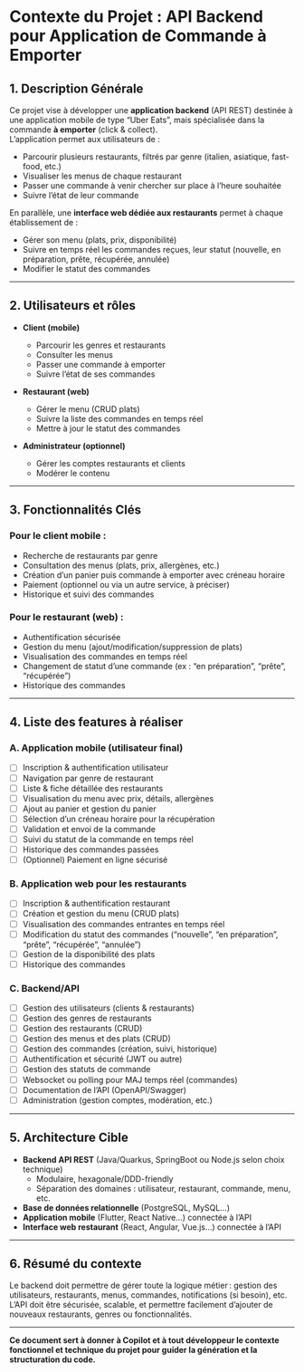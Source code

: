# Contexte du Projet : API Backend pour Application de Commande à Emporter

## 1. Description Générale

Ce projet vise à développer une **application backend** (API REST) destinée à une application mobile de type “Uber Eats”, mais spécialisée dans la commande **à emporter** (click & collect).  
L’application permet aux utilisateurs de :
- Parcourir plusieurs restaurants, filtrés par genre (italien, asiatique, fast-food, etc.)
- Visualiser les menus de chaque restaurant
- Passer une commande à venir chercher sur place à l’heure souhaitée
- Suivre l’état de leur commande

En parallèle, une **interface web dédiée aux restaurants** permet à chaque établissement de :
- Gérer son menu (plats, prix, disponibilité)
- Suivre en temps réel les commandes reçues, leur statut (nouvelle, en préparation, prête, récupérée, annulée)
- Modifier le statut des commandes

---

## 2. Utilisateurs et rôles

- **Client (mobile)**
    - Parcourir les genres et restaurants
    - Consulter les menus
    - Passer une commande à emporter
    - Suivre l’état de ses commandes

- **Restaurant (web)**
    - Gérer le menu (CRUD plats)
    - Suivre la liste des commandes en temps réel
    - Mettre à jour le statut des commandes

- **Administrateur (optionnel)**
    - Gérer les comptes restaurants et clients
    - Modérer le contenu

---

## 3. Fonctionnalités Clés

### Pour le client mobile :
- Recherche de restaurants par genre
- Consultation des menus (plats, prix, allergènes, etc.)
- Création d’un panier puis commande à emporter avec créneau horaire
- Paiement (optionnel ou via un autre service, à préciser)
- Historique et suivi des commandes

### Pour le restaurant (web) :
- Authentification sécurisée
- Gestion du menu (ajout/modification/suppression de plats)
- Visualisation des commandes en temps réel
- Changement de statut d’une commande (ex : “en préparation”, “prête”, “récupérée”)
- Historique des commandes

---

## 4. Liste des features à réaliser

### **A. Application mobile (utilisateur final)**
- [ ] Inscription & authentification utilisateur
- [ ] Navigation par genre de restaurant
- [ ] Liste & fiche détaillée des restaurants
- [ ] Visualisation du menu avec prix, détails, allergènes
- [ ] Ajout au panier et gestion du panier
- [ ] Sélection d’un créneau horaire pour la récupération
- [ ] Validation et envoi de la commande
- [ ] Suivi du statut de la commande en temps réel
- [ ] Historique des commandes passées
- [ ] (Optionnel) Paiement en ligne sécurisé

### **B. Application web pour les restaurants**
- [ ] Inscription & authentification restaurant
- [ ] Création et gestion du menu (CRUD plats)
- [ ] Visualisation des commandes entrantes en temps réel
- [ ] Modification du statut des commandes (“nouvelle”, “en préparation”, “prête”, “récupérée”, “annulée”)
- [ ] Gestion de la disponibilité des plats
- [ ] Historique des commandes

### **C. Backend/API**
- [ ] Gestion des utilisateurs (clients & restaurants)
- [ ] Gestion des genres de restaurants
- [ ] Gestion des restaurants (CRUD)
- [ ] Gestion des menus et des plats (CRUD)
- [ ] Gestion des commandes (création, suivi, historique)
- [ ] Authentification et sécurité (JWT ou autre)
- [ ] Gestion des statuts de commande
- [ ] Websocket ou polling pour MAJ temps réel (commandes)
- [ ] Documentation de l’API (OpenAPI/Swagger)
- [ ] Administration (gestion comptes, modération, etc.)

---

## 5. Architecture Cible

- **Backend API REST** (Java/Quarkus, SpringBoot ou Node.js selon choix technique)
    - Modulaire, hexagonale/DDD-friendly
    - Séparation des domaines : utilisateur, restaurant, commande, menu, etc.
- **Base de données relationnelle** (PostgreSQL, MySQL…)
- **Application mobile** (Flutter, React Native…) connectée à l’API
- **Interface web restaurant** (React, Angular, Vue.js…) connectée à l’API

---

## 6. Résumé du contexte

Le backend doit permettre de gérer toute la logique métier : gestion des utilisateurs, restaurants, menus, commandes, notifications (si besoin), etc.  
L’API doit être sécurisée, scalable, et permettre facilement d’ajouter de nouveaux restaurants, genres ou fonctionnalités.

---

**Ce document sert à donner à Copilot et à tout développeur le contexte fonctionnel et technique du projet pour guider la génération et la structuration du code.**